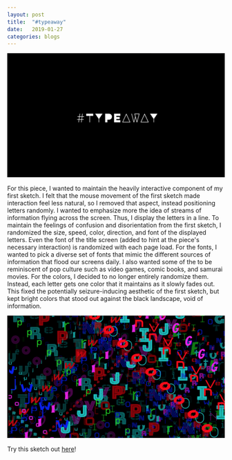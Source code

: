```yaml
---
layout: post
title:  "#typeaway"
date:   2019-01-27
categories: blogs
---
```


![Title Screen](/images/typeaway-title.png "Title Screen")

For this piece, I wanted to maintain the heavily interactive component of my first sketch. I felt that the mouse movement of the first sketch made interaction feel less natural, so I removed that aspect, instead positioning letters randomly. I wanted to emphasize more the idea of streams of information flying across the screen. Thus, I display the letters in a line. To maintain the feelings of confusion and disorientation from the first sketch, I randomized the size, speed, color, direction, and font of the displayed letters. Even the font of the title screen (added to hint at the piece's necessary interaction) is randomized with each page load. For the fonts, I wanted to pick a diverse set of fonts that mimic the different sources of information that flood our screens daily. I also wanted some of the to be reminiscent of pop culture such as video games, comic books, and samurai movies. For the colors, I decided to no longer entirely randomize them. Instead, each letter gets one color that it maintains as it slowly fades out. This fixed the potentially seizure-inducing aesthetic of the first sketch, but kept bright colors that stood out against the black landscape, void of information.

![Busy Screen](/images/typeaway-busy.png "Busy Screen")

Try this sketch out [here](https://stonemathers.github.io/iss294-helloworld2/)!